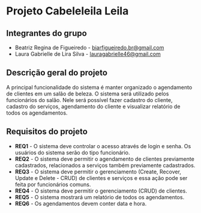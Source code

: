 # Projeto Cabeleleila Leila 

## Integrantes do grupo 

 * Beatriz Regina de Figueiredo - biarfigueiredo.br@gmail.com
 * Laura Gabrielle de Lira Silva - lauragabrielle46@gmail.com

## Descrição geral do projeto 

A principal funcionalidade do sistema é manter organizado o agendamento de clientes em um salão de beleza. O sistema será utilizado pelos funcionários do salão. Nele será possível fazer cadastro do cliente, cadastro do serviços, agendamento do cliente e visualizar relatório de todos os agendamentos.   

## Requisitos do projeto

* **REQ1** - O sistema deve controlar o acesso através de login e senha. Os usuários do sistema serão do tipo funcionário.
 * **REQ2** - O sistema deve permitir o agendamento de clientes previamente cadastrados, relacionados a serviços também previamente cadastrados.
 * **REQ3** - O sistema deve permitir o gerenciamento (Create, Recover, Update e Delete - CRUD) de clientes e serviços e essa ação pode ser feita por funcionários comuns.
 * **REQ4** - O sistema deve permitir o gerenciamento (CRUD) de clientes.
 * **REQ5** - O sistema mostrará um relatório de todos os agendamentos.
 * **REQ6** - Os agendamentos devem conter data e hora.
